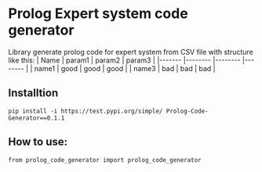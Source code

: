 # Prolog Expert system code generator

Library generate prolog code for expert system from CSV file with structure like this:
| Name | param1 | param2 | param3 |
|------- |-------- |-------- |-------- |
| name1 | good | good | good |
| name3 | bad | bad | bad |

## Installtion

`pip install -i https://test.pypi.org/simple/ Prolog-Code-Generator==0.1.1`

## How to use:

`from prolog_code_generator import prolog_code_generator`
